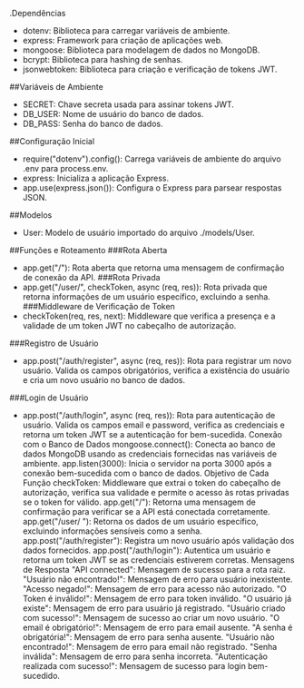 .Dependências
- dotenv: Biblioteca para carregar variáveis de ambiente.
- express: Framework para criação de aplicações web.
- mongoose: Biblioteca para modelagem de dados no MongoDB.
- bcrypt: Biblioteca para hashing de senhas.
- jsonwebtoken: Biblioteca para criação e verificação de tokens JWT.

##Variáveis de Ambiente
- SECRET: Chave secreta usada para assinar tokens JWT.
- DB_USER: Nome de usuário do banco de dados.
- DB_PASS: Senha do banco de dados.


##Configuração Inicial
- require("dotenv").config(): Carrega variáveis de ambiente do arquivo .env para process.env.
- express: Inicializa a aplicação Express.
- app.use(express.json()): Configura o Express para parsear respostas JSON.


##Modelos
- User: Modelo de usuário importado do arquivo ./models/User.


##Funções e Roteamento
###Rota Aberta
- app.get("/"): Rota aberta que retorna uma mensagem de confirmação de conexão da API.
###Rota Privada
- app.get("/user/", checkToken, async (req, res)): Rota privada que retorna informações de um usuário específico, excluindo a senha.
###Middleware de Verificação de Token
- checkToken(req, res, next): Middleware que verifica a presença e a validade de um token JWT no cabeçalho de autorização.

###Registro de Usuário
- app.post("/auth/register", async (req, res)): Rota para registrar um novo usuário. Valida os campos obrigatórios, verifica a existência do usuário e cria um novo usuário no banco de dados.

###Login de Usuário
- app.post("/auth/login", async (req, res)): Rota para autenticação de usuário. Valida os campos email e password, verifica as credenciais e retorna um token JWT se a autenticação for bem-sucedida.
Conexão com o Banco de Dados
mongoose.connect(): Conecta ao banco de dados MongoDB usando as credenciais fornecidas nas variáveis de ambiente.
app.listen(3000): Inicia o servidor na porta 3000 após a conexão bem-sucedida com o banco de dados.
Objetivo de Cada Função
checkToken: Middleware que extrai o token do cabeçalho de autorização, verifica sua validade e permite o acesso às rotas privadas se o token for válido.
app.get("/"): Retorna uma mensagem de confirmação para verificar se a API está conectada corretamente.
app.get("/user/
"): Retorna os dados de um usuário específico, excluindo informações sensíveis como a senha.
app.post("/auth/register"): Registra um novo usuário após validação dos dados fornecidos.
app.post("/auth/login"): Autentica um usuário e retorna um token JWT se as credenciais estiverem corretas.
Mensagens de Resposta
"API connected": Mensagem de sucesso para a rota raiz.
"Usuário não encontrado!": Mensagem de erro para usuário inexistente.
"Acesso negado!": Mensagem de erro para acesso não autorizado.
"O Token é inválido!": Mensagem de erro para token inválido.
"O usuário já existe": Mensagem de erro para usuário já registrado.
"Usuário criado com sucesso!": Mensagem de sucesso ao criar um novo usuário.
"O email é obrigatório!": Mensagem de erro para email ausente.
"A senha é obrigatória!": Mensagem de erro para senha ausente.
"Usuário não encontrado!": Mensagem de erro para email não registrado.
"Senha inválida": Mensagem de erro para senha incorreta.
"Autenticação realizada com sucesso!": Mensagem de sucesso para login bem-sucedido.
